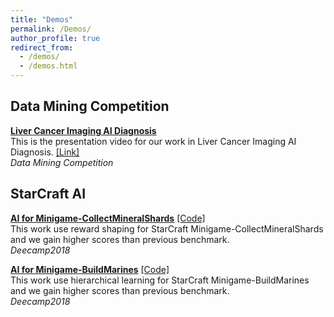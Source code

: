 ```yaml
---
title: "Demos"
permalink: /Demos/
author_profile: true
redirect_from: 
  - /demos/
  - /demos.html
---
```


## Data Mining Competition

<b>[Liver Cancer Imaging AI Diagnosis](/files/Liver-Cancer-Diagnosis.mp4)</b><br>
This is the presentation video for our work in Liver Cancer Imaging AI Diagnosis. [[Link]](https://www.datafountain.cn/competitions/335)<br>
<i>Data Mining Competition</i>

## StarCraft AI

<b>[AI for Minigame-CollectMineralShards](/files/SC_AI_for_Minigame-CollectMineralShards.mp4)</b> [[Code]](https://github.com/Ericonaldo/pysc2-rl-agent)<br>
This work use reward shaping for StarCraft Minigame-CollectMineralShards and we gain higher scores than previous benchmark.<br>
<i>Deecamp2018</i>

<b>[AI for Minigame-BuildMarines](/files/SC_AI_for_Minigame-BuildMarines.mp4)</b> [[Code]](https://github.com/Ericonaldo/pysc2_minimap_agents)<br>
This work use hierarchical learning for StarCraft Minigame-BuildMarines and we gain higher scores than previous benchmark.<br>
<i>Deecamp2018</i>